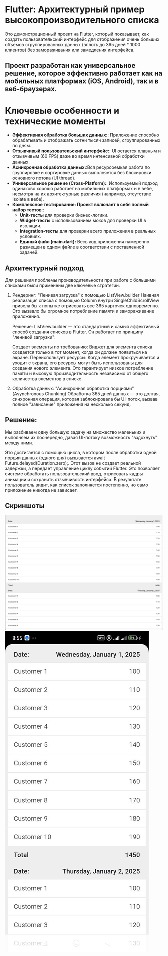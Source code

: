 # Flutter: Архитектурный пример высокопроизводительного списка


Это демонстрационный проект на Flutter, который показывает, как создать пользовательский интерфейс для отображения очень больших объемов сгруппированных данных (вплоть до 365 дней * 1000 клиентов) без замораживания или замедления интерфейса.

## Проект разработан как универсальное решение, которое эффективно работает как на мобильных платформах (iOS, Android), так и в веб-браузерах.

# Ключевые особенности и технические моменты
  - **Эффективная обработка больших данных:**: Приложение способно обрабатывать и отображать сотни тысяч записей, сгруппированных по дням.
  - **Отзывчивый пользовательский интерфейс:**: UI остается плавным и отзывчивым (60 FPS) даже во время интенсивной обработки данных.
  - **Асинхронная обработка данных:**:Вся ресурсоемкая работа по группировке и сортировке данных выполняется без блокировки основного потока (UI thread).
  - **Универсальное решение (Cross-Platform):**: Используемый подход одинаково хорошо работает на мобильных платформах и в вебе, несмотря на их архитектурные различия (например, отсутствие Isolate в вебе).
  - **Комплексное тестирование: Проект включает в себя полный набор тестов**::
    - **Unit-тесты** для проверки бизнес-логики.
    - **Widget-тесты** с использованием моков для проверки UI в изоляции.
    - **Integration-тесты** для проверки всего приложения в реальных условиях.
    - **Единый файл (main.dart):** Весь код приложения намеренно размещен в одном файле в соответствии с поставленной задачей.
## Архитектурный подход
Для решения проблемы производительности при работе с большими списками были применены две ключевые стратегии.

1. Рендеринг: "Ленивая загрузка" с помощью ListView.builder
   Наивная реализация списка с помощью Column внутри SingleChildScrollView привела бы к попытке отрисовать все 365 карточек одновременно. Это вызвало бы огромное потребление памяти и замораживание приложения.

   Решение: ListView.builder — это стандартный и самый эффективный способ создания списков в Flutter. Он работает по принципу "ленивой загрузки":

   Создает элементы по требованию: Виджет для элемента списка создается только в тот момент, когда он должен появиться на экране.
   Переиспользует ресурсы: Когда элемент прокручивается и уходит с экрана, его ресурсы могут быть использованы для создания нового элемента.
   Это гарантирует низкое потребление памяти и высокую производительность независимо от общего количества элементов в списке.

2. Обработка данных: "Асинхронная обработка порциями" (Asynchronous Chunking)
   Обработка 365 дней данных — это долгая, синхронная операция, которая заблокировала бы UI-поток, вызвав полное "зависание" приложения на несколько секунд.

## Решение:
Мы разбиваем одну большую задачу на множество маленьких и выполняем их поочередно, давая UI-потоку возможность "вздохнуть" между ними.

Это достигается с помощью цикла, в котором после обработки одной порции данных (одного дня) вызывается await Future.delayed(Duration.zero);. 
Этот вызов не создает реальной задержки, а передает управление циклу событий Flutter. Это позволяет системе обработать пользовательский ввод,
отрисовать кадры анимации и сохранить отзывчивость интерфейса. В результате пользователь видит, как список заполняется постепенно,
но само приложение никогда не зависает.

## Скриншоты
![Главный экран](assets/screenshots/web.png)
![Главный экран](assets/screenshots/mpb.jpeg)